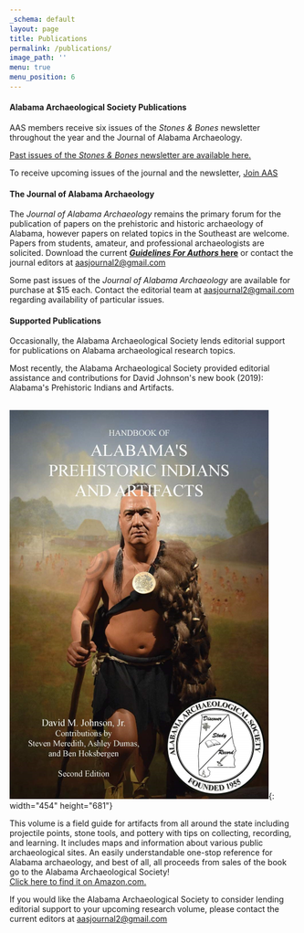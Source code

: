 ```yaml
---
_schema: default
layout: page
title: Publications
permalink: /publications/
image_path: ''
menu: true
menu_position: 6
---
```

#### Alabama Archaeological Society Publications

AAS members receive six issues of the *Stones & Bones* newsletter throughout the year and the Journal of Alabama Archaeology.

[Past issues of the *Stones & Bones* newsletter are available here.](/stones_bones/)

To receive upcoming issues of the journal and the newsletter, [Join AAS](/support/)

#### The Journal of Alabama Archaeology

The *Journal of Alabama Archaeology* remains the primary forum for the publication of papers on the prehistoric and historic archaeology of Alabama, however papers on related topics in the Southeast are welcome. Papers from students, amateur, and professional archaeologists are solicited. Download the current [***Guidelines For Authors* here**](https://alabamaarchaeology.org/files/authorsinfo.pdf) or contact the journal editors at [aasjournal2@gmail.com](mailto:aasjournal2@gmail.com)

Some past issues of the *Journal of Alabama Archaeology* are available for purchase at $15 each. Contact the editorial team at [aasjournal2@gmail.com](mailto:aasjournal2@gmail.com) regarding availability of particular issues.

#### **Supported Publications**

Occasionally, the Alabama Archaeological Society lends editorial support for publications on Alabama archaeological research topics.

Most recently, the Alabama Archaeological Society provided editorial assistance and contributions for David Johnson's new book (2019): Alabama's Prehistoric Indians and Artifacts.

&nbsp; &nbsp; &nbsp; &nbsp; &nbsp; &nbsp; &nbsp; &nbsp; &nbsp; &nbsp; &nbsp; &nbsp; &nbsp;&nbsp; ![](/uploads/alabama-handbook-2nd-edition-small-1.png){: width="454" height="681"}

This volume is a field guide for artifacts from all around the state including projectile points, stone tools, and pottery with tips on collecting, recording, and learning. It includes maps and information about various public archaeological sites. An easily understandable one-stop reference for Alabama archaeology, and best of all, all proceeds from sales of the book go to the Alabama Archaeological Society!<br>[Click here to find it on Amazon.com.](https://www.amazon.com/HANDBOOK-ALABAMAS-PREHISTORIC-INDIANS-ARTIFACTS/dp/099938306X/ref=d_pd_sbs_vft_none_sccl_2_1/137-1481578-6354418?pd_rd_w=4592U&amp;content-id=amzn1.sym.979276af-0315-48f7-920c-ae1ddfce33e2&amp;pf_rd_p=979276af-0315-48f7-920c-ae1ddfce33e2&amp;pf_rd_r=J4SF80PVN4D1R3MD4YDN&amp;pd_rd_wg=7GylK&amp;pd_rd_r=e0318e9b-d0f2-4056-985d-e3b2177e252a&amp;pd_rd_i=099938306X&amp;psc=1)

If you would like the Alabama Archaeological Society to consider lending editorial support to your upcoming research volume, please contact the current editors at [aasjournal2@gmail.com](mailto:aasjournal2@gmail.com)